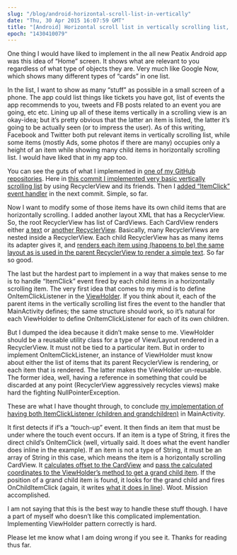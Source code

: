```yaml
---
slug: "/blog/android-horizontal-scroll-list-in-vertically"
date: "Thu, 30 Apr 2015 16:07:59 GMT"
title: "[Android] Horizontal scroll list in vertically scrolling list, and how to handle “ItemClick” event fired by each item"
epoch: "1430410079"
---
```



One thing I would have liked to implement in the all new Peatix Android app was this idea of “Home” screen. It shows what are relevant to you regardless of what type of objects they are. Very much like Google Now, which shows many different types of “cards” in one list.

In the list, I want to show as many “stuff” as possible in a small screen of a phone. The app could list things like tickets you have got, list of events the app recommends to you, tweets and FB posts related to an event you are going, etc etc. Lining up all of these items vertically in a scrolling view is an okay-idea; but it’s pretty obvious that the latter an item is listed, the latter it’s going to be actually seen (or to impress the user). As of this writing, Facebook and Twitter both put relevant items in vertically scrolling list, while some items (mostly Ads, some photos if there are many) occupies only a height of an item while showing many child items in horizontally scrolling list. I would have liked that in my app too.

You can see the guts of what I implemented in [one of my GitHub repositories](https://github.com/fumiakiy/HorizontalScrollSample). Here in [this commit I implemented very basic vertically scrolling list](https://github.com/fumiakiy/HorizontalScrollSample/commit/45af3bd8cbcad3fea1cf5ac256f6a07359a2a9cc) by using RecyclerView and its friends. Then I [added “ItemClick” event handler](https://github.com/fumiakiy/HorizontalScrollSample/commit/f8ff3871aa9ffa0684faf50c7febc4bcf08f6c4c) in the next commit. Simple, so far.

Now I want to modify some of those items have its own child items that are horizontally scrolling. I added another layout XML that has a RecyclerView. So, the root RecyclerView has list of CardViews. Each CardView renders either [a text](https://github.com/fumiakiy/HorizontalScrollSample/blob/master/app/src/main/res/layout/list_item_text.xml) or [another RecyclerView](https://github.com/fumiakiy/HorizontalScrollSample/blob/master/app/src/main/res/layout/list_item_horizontal_parent.xml). Basically, many RecyclerViews are nested inside a RecyclerView. Each child RecyclerView has as many items its adapter gives it, and [renders each item using (happens to be) the same layout as is used in the parent RecyclerView to render a simple text](https://github.com/fumiakiy/HorizontalScrollSample/blob/master/app/src/main/java/com/luckypines/horizontalscrollsample/HorizontalItemsViewHolder.java#L22). So far so good.

The last but the hardest part to implement in a way that makes sense to me is to handle “ItemClick” event fired by each child items in a horizontally scrolling item. The very first idea that comes to my mind is to define OnItemClickListener in the [ViewHolder](https://github.com/fumiakiy/HorizontalScrollSample/blob/master/app/src/main/java/com/luckypines/horizontalscrollsample/HorizontalItemsViewHolder.java). If you think about it, each of the parent items in the vertically scrolling list fires the event to the handler that MainActivity defines; the same structure should work, so it’s natural for each ViewHolder to define OnItemClickListener for each of its own children.

But I dumped the idea because it didn’t make sense to me. ViewHolder should be a reusable utility class for a type of View/Layout rendered in a RecyclerView. It must not be tied to a particular item. But in order to implement OnItemClickListener, an instance of ViewHolder must know about either the list of items that its parent RecyclerView is rendering, or each item that is rendered. The latter makes the ViewHolder un-reusable. The former idea, well, having a reference in something that could be discarded at any point (RecyclerView aggressively recycles views) make hard the fighting NullPointerException.

These are what I have thought through, to conclude [my implementation of having both ItemClickListener (children and grandchildren)](https://github.com/fumiakiy/HorizontalScrollSample/blob/master/app/src/main/java/com/luckypines/horizontalscrollsample/MainActivity.java#L96-L114) in MainActivity.

It first detects if if’s a “touch-up” event. It then finds an item that must be under where the touch event occurs. If an item is a type of String, it fires the direct child’s OnItemClick (well, virtually said. It does what the event handler does inline in the example). If an item is not a type of String, it must be an array of String in this case, which means the item is a horizontally scrolling CardView. It [calculates offset to the CardView](https://github.com/fumiakiy/HorizontalScrollSample/blob/master/app/src/main/java/com/luckypines/horizontalscrollsample/MainActivity.java#L105) and [pass the calculated coordinates to the ViewHolder’s method to get a grand child item](https://github.com/fumiakiy/HorizontalScrollSample/blob/master/app/src/main/java/com/luckypines/horizontalscrollsample/HorizontalItemsViewHolder.java#L25). If the position of a grand child item is found, it looks for the grand child and fires OnChildItemClick (again, it writes [what it does in line](https://github.com/fumiakiy/HorizontalScrollSample/blob/master/app/src/main/java/com/luckypines/horizontalscrollsample/MainActivity.java#L108-L109)). Woot. Mission accomplished.

I am not saying that this is the best way to handle these stuff though. I have a part of myself who doesn’t like this complicated implementation. Implementing ViewHolder pattern correctly is hard.

Please let me know what I am doing wrong if you see it. Thanks for reading thus far.

